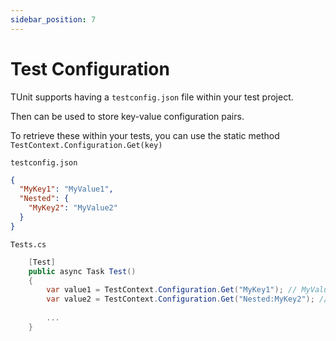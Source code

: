 ```yaml
---
sidebar_position: 7
---
```


# Test Configuration

TUnit supports having a `testconfig.json` file within your test project.

Then can be used to store key-value configuration pairs.

To retrieve these within your tests, you can use the static method `TestContext.Configuration.Get(key)`

`testconfig.json`
```json
{
  "MyKey1": "MyValue1",
  "Nested": {
    "MyKey2": "MyValue2"
  }
}
```

`Tests.cs`
```csharp
    [Test]
    public async Task Test()
    {
        var value1 = TestContext.Configuration.Get("MyKey1"); // MyValue1 - As defined above
        var value2 = TestContext.Configuration.Get("Nested:MyKey2"); // MyValue2 - As defined above
        
        ...
    }
```
